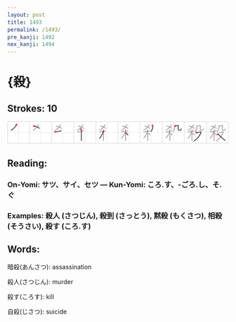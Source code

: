 ```yaml
---
layout: post
title: 1493
permalink: /1493/
pre_kanji: 1492
nex_kanji: 1494
---
```


# {殺}

## Strokes: 10

<div class="stroke"><img src="../images/E6AEBA.png" /></div>

## Reading:

### On-Yomi: サツ、サイ、セツ &mdash; Kun-Yomi: ころ.す、-ごろ.し、そ.ぐ

### Examples: 殺人 (さつじん), 殺到 (さっとう), 黙殺 (もくさつ), 相殺 (そうさい), 殺す (ころ.す)

## Words:

暗殺(あんさつ): assassination

殺人(さつじん): murder

殺す(ころす): kill

自殺(じさつ): suicide
